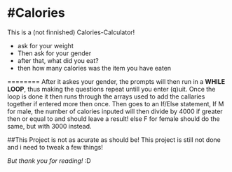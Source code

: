 #Calories
========
This is a (not finnished) Calories-Calculator!

- ask for your weight
- Then ask for your gender
- after that, what did you eat?
- then how many calories was the item you have eaten

========
After it askes your gender, the prompts will then run in a **WHILE LOOP**, thus making the questions repeat untill you enter (q)uit.
Once the loop is done it then runs through the arrays used to add the callaries together if entered more then once. 
Then goes to an If/Else statement, If M for male, the number of calories inputed will then divide by 4000 if greater then or equal to and should leave a result! else F for female should do the same, but with 3000 instead.

##This Project is not as acurate as should be!
This project is still not done and i need to tweak a few things!

_But thank you for reading!_ :D

